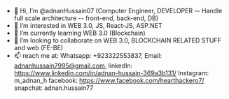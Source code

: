 - 👋 Hi, I’m @adnanHussain07 (Computer Engineer, DEVELOPER -- Handle full scale architecture -- front-end, back-end, DB)
- 👀 I’m interested in WEB 3.0, JS, React-JS, ASP.NET
- 🌱 I’m currently learning WEB 3.0 (Blockchain)
- 💞️ I’m looking to collaborate on WEB 3.0, BLOCKCHAIN RELATED STUFF and web (FE-BE)
- 📫 reach me at: 
      Whatsapp: +923322553837,
      Email: adnanhussain7995@gmail.com,
      linkedIn: https://www.linkedin.com/in/adnan-hussain-369a3b131/
      Instagram: m_adnan_h
      facebook: https://www.facebook.com/hearthackero7/
      snapchat: adnan.hussain77
